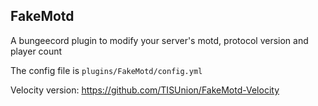 FakeMotd
---------

A bungeecord plugin to modify your server's motd, protocol version and player count 

The config file is `plugins/FakeMotd/config.yml`

Velocity version: https://github.com/TISUnion/FakeMotd-Velocity

